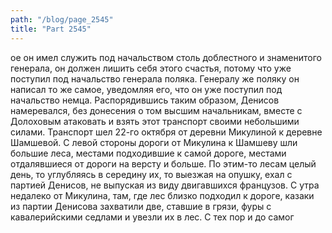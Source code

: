 ```yaml
---
path: "/blog/page_2545"
title: "Part 2545"
---
```


ое он имел служить под начальством столь доблестного и знаменитого генерала, он должен лишить себя этого счастья, потому что уже поступил под начальство генерала поляка. Генералу же поляку он написал то же самое, уведомляя его, что он уже поступил под начальство немца.
Распорядившись таким образом, Денисов намеревался, без донесения о том высшим начальникам, вместе с Долоховым атаковать и взять этот транспорт своими небольшими силами. Транспорт шел 22-го октября от деревни Микулиной к деревне Шамшевой. С левой стороны дороги от Микулина к Шамшеву шли большие леса, местами подходившие к самой дороге, местами отдалявшиеся от дороги на версту и больше. По этим-то лесам целый день, то углубляясь в середину их, то выезжая на опушку, ехал с партией Денисов, не выпуская из виду двигавшихся французов. С утра недалеко от Микулина, там, где лес близко подходил к дороге, казаки из партии Денисова захватили две, ставшие в грязи, фуры с кавалерийскими седлами и увезли их в лес. С тех пор и до самог
